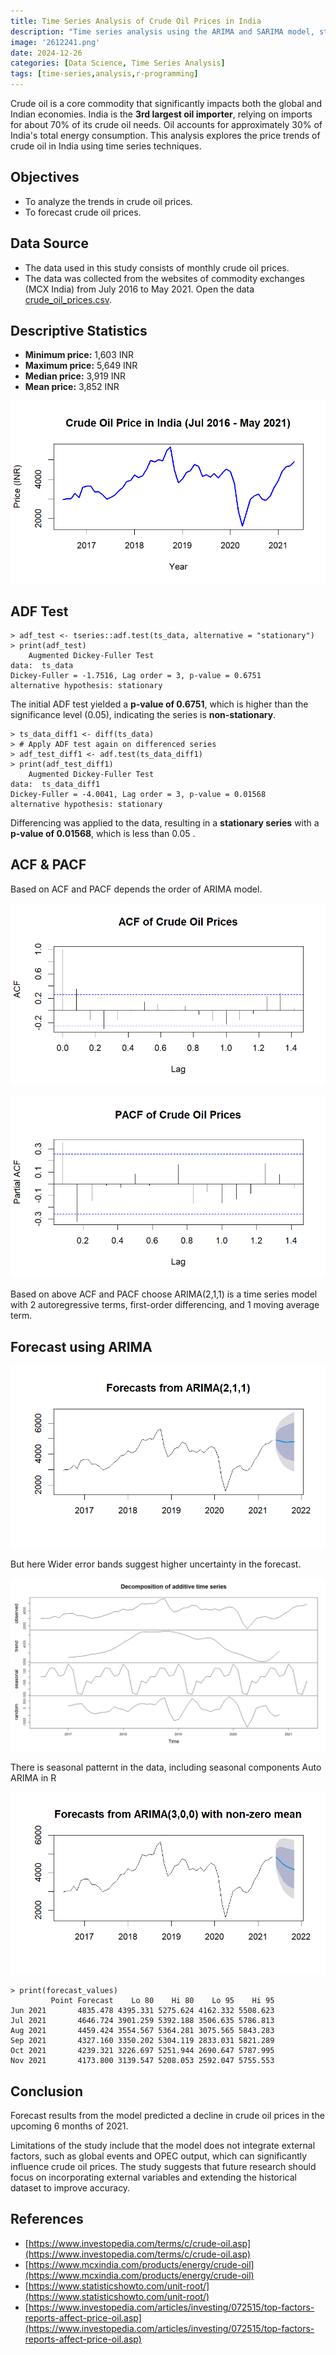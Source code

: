```yaml
---
title: Time Series Analysis of Crude Oil Prices in India
description: "Time series analysis using the ARIMA and SARIMA model, study from 2016-2021, revealing price fluctuations, forecasting insights, and the model's limitations"
image: '2612241.png'
date: 2024-12-26
categories: [Data Science, Time Series Analysis]
tags: [time-series,analysis,r-programming]
---
```


Crude oil is a core commodity that significantly impacts both the global and Indian economies. India is the **3rd largest oil importer**, relying on imports for about 70% of its crude oil needs. Oil accounts for approximately 30% of India's total energy consumption. This analysis explores the price trends of crude oil in India using time series techniques.

## Objectives 
- To analyze the trends in crude oil prices.
- To forecast crude oil prices. 

## Data Source
*   The data used in this study consists of monthly crude oil prices.
*   The data was collected from the websites of commodity exchanges (MCX India) from July 2016 to May 2021. Open the data [crude_oil_prices.csv](crude_oil_prices.csv).
  
## Descriptive Statistics 
- **Minimum price:** 1,603 INR
- **Maximum price:** 5,649 INR
- **Median price:** 3,919 INR
- **Mean price:** 3,852 INR 

![Crude Oil Price in India Jul 2016 - May 2021](2612242.png)

## ADF Test

```output
> adf_test <- tseries::adf.test(ts_data, alternative = "stationary")
> print(adf_test)
	Augmented Dickey-Fuller Test
data:  ts_data
Dickey-Fuller = -1.7516, Lag order = 3, p-value = 0.6751
alternative hypothesis: stationary
```

The initial ADF test yielded a **p-value of 0.6751**, which is higher than the significance level (0.05), indicating the series is **non-stationary**. 


```output
> ts_data_diff1 <- diff(ts_data)
> # Apply ADF test again on differenced series
> adf_test_diff1 <- adf.test(ts_data_diff1)
> print(adf_test_diff1)
	Augmented Dickey-Fuller Test
data:  ts_data_diff1
Dickey-Fuller = -4.0041, Lag order = 3, p-value = 0.01568
alternative hypothesis: stationary
```

Differencing was applied to the data, resulting in a **stationary series** with a **p-value of 0.01568**, which is less than 0.05 .

## ACF & PACF
Based on ACF and PACF depends the order of ARIMA model.

![Line graph showing ACF of Crude Oil Prices with significant spikes at lags 1, 12, and 13](2612244.png)

![Line graph showing PACF of Crude Oil Prices with significant spikes at lags 1, 2, 7, 12, and 13](2612245.png)

Based on above ACF and PACF choose ARIMA(2,1,1) is a time series model with 2 autoregressive terms, first-order differencing, and 1 moving average term. 

## Forecast using ARIMA

![ARIMA 2,1,1  model forecast with crude oil price data and prediction interval](2712241.png)


But here Wider error bands suggest higher uncertainty in the forecast.

![Decomposition of additive time series showing observed, trend, seasonal, and random components of the data.](2712243.png)

There is seasonal patternt in the data, including seasonal components Auto ARIMA in R

![Auto ARIMA 3,0,0  model forecast with historical data and prediction interval](2712242.png)

```output
> print(forecast_values)
         Point Forecast    Lo 80    Hi 80    Lo 95    Hi 95
Jun 2021       4835.478 4395.331 5275.624 4162.332 5508.623
Jul 2021       4646.724 3901.259 5392.188 3506.635 5786.813
Aug 2021       4459.424 3554.567 5364.281 3075.565 5843.283
Sep 2021       4327.160 3350.202 5304.119 2833.031 5821.289
Oct 2021       4239.321 3226.697 5251.944 2690.647 5787.995
Nov 2021       4173.800 3139.547 5208.053 2592.047 5755.553
```

## Conclusion
Forecast results from the model predicted a decline in crude oil prices in the upcoming 6 months of 2021.

Limitations of the study include that the model does not integrate external factors, such as global events and OPEC output, which can significantly influence crude oil prices. The study suggests that future research should focus on incorporating external variables and extending the historical dataset to improve accuracy.

## References
- [https://www.investopedia.com/terms/c/crude-oil.asp](https://www.investopedia.com/terms/c/crude-oil.asp)
- [https://www.mcxindia.com/products/energy/crude-oil](https://www.mcxindia.com/products/energy/crude-oil)
- [https://www.statisticshowto.com/unit-root/](https://www.statisticshowto.com/unit-root/)
- [https://www.investopedia.com/articles/investing/072515/top-factors-reports-affect-price-oil.asp](https://www.investopedia.com/articles/investing/072515/top-factors-reports-affect-price-oil.asp)
